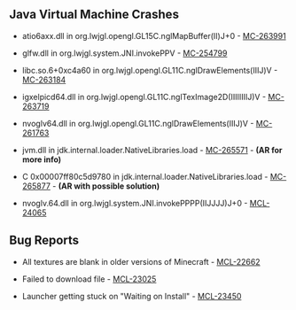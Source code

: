 ## Java Virtual Machine Crashes
- atio6axx.dll in org.lwjgl.opengl.GL15C.nglMapBuffer(II)J+0 - [MC-263991](https://bugs.mojang.com/browse/MC-263991)

- glfw.dll in org.lwjgl.system.JNI.invokePPV - [MC-254799](https://bugs.mojang.com/browse/MC-254799)

- libc.so.6+0xc4a60 in org.lwjgl.opengl.GL11C.nglDrawElements(IIIJ)V - [MC-263184](https://bugs.mojang.com/browse/MC-263184)

- igxelpicd64.dll in org.lwjgl.opengl.GL11C.nglTexImage2D(IIIIIIIIJ)V - [MC-263719](https://bugs.mojang.com/browse/MC-263719)

- nvoglv64.dll in org.lwjgl.opengl.GL11C.nglDrawElements(IIIJ)V - [MC-261763](https://bugs.mojang.com/browse/MC-261763)

- jvm.dll in jdk.internal.loader.NativeLibraries.load - [MC-265571](https://bugs.mojang.com/browse/MC-265571) - **(AR for more info)**

- C 0x00007ff80c5d9780 in jdk.internal.loader.NativeLibraries.load - [MC-265877](https://bugs.mojang.com/browse/MC-265877) - **(AR with possible solution)**

- nvoglv.64.dll in org.lwjgl.system.JNI.invokePPPP(IIJJJJ)J+0 - [MCL-24065](https://bugs.mojang.com/browse/MCL-24065)

## Bug Reports
- All textures are blank in older versions of Minecraft - [MCL-22662](https://bugs.mojang.com/browse/MCL-22662)

- Failed to download file - [MCL-23025](https://bugs.mojang.com/browse/MCL-23025)

- Launcher getting stuck on "Waiting on Install" - [MCL-23450](https://bugs.mojang.com/browse/MCL-23450)
